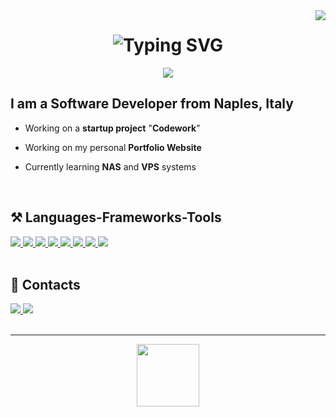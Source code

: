 <img align="right" src="https://visitor-badge.laobi.icu/badge?page_id=lorenzomatrullo.lorenzomatrullo" />


<h1 align="center">
    <img src="https://readme-typing-svg.herokuapp.com?font=Fira+Code&pause=1000&color=F70000&center=true&vCenter=true&width=435&lines=Lorenzo+Matrullo" alt="Typing SVG">
</h1>

<div align="center">
    <a href="http://lorenzomatrullo.ddns.net/portfolio/" target="_blank">
        <img src="https://img.shields.io/badge/Portfolio-099dbd?style=for-the-badge&logo=readthedocs&logoColor=white&labelColor=099dbd">
    </a>
</div>


<h2 align="left">I am a Software Developer from Naples, Italy</h2>


* Working on a **startup project** "**Codework**"
- Working on my personal **Portfolio Website**
* Currently learning **NAS** and **VPS** systems


<br>


<h2 align="left">⚒️ Languages-Frameworks-Tools</h2>
<div class="frameworks" align="left">
    <a href="https://www.cprogramming.com/" target="_blank" rel="noreferrer">
        <img src="https://skillicons.dev/icons?i=c">
    </a>
    <a href="https://www.cprogramming.com/" target="_blank" rel="noreferrer">
        <img src="https://skillicons.dev/icons?i=cpp">
    </a>
    <a href="https://www.javascript.com/" target="_blank" rel="noreferrer">
        <img src="https://skillicons.dev/icons?i=js">
    </a>
    <a href="https://www.w3schools.com/html/" target="_blank" rel="noreferrer">
        <img src="https://skillicons.dev/icons?i=html">
    </a>
    <a href="https://www.w3schools.com/css/" target="_blank" rel="noreferrer">
        <img src="https://skillicons.dev/icons?i=css">
    </a>
    <a href="https://discord.js.org/" target="_blank" rel="noreferrer">
        <img src="https://skillicons.dev/icons?i=discordjs">
    </a>
    <a href="https://nodejs.org/en" target="_blank" rel="noreferrer">
        <img src="https://skillicons.dev/icons?i=nodejs">
    </a>
    <a href="https://www.mongodb.com/" target="_blank" rel="noreferrer">
        <img src="https://skillicons.dev/icons?i=mongodb">
    </a>
</div>

<br>


<h2> 📓 Contacts </h2>
<div class="contacts" align="left">
    <a href="mailto:contact@lorenzomatrullo.dev" target="_blank" rel="noreferrer">
        <img src="https://skillicons.dev/icons?i=gmail">
    </a>
    <a href="https://www.instagram.com/lorenzomatrullo/" target="_blank" rel="noreferrer">
        <img src="https://skillicons.dev/icons?i=instagram">
    </a>
</div>




<br>

<hr>

<div align="center">
    <a href="https://www.paypal.com/paypalme/lorenzomatrullo" target="_blank">
        <img style='border:0px;height:100px' src="https://i.imgur.com/opWjSXY.png">
    </a>
</div>
